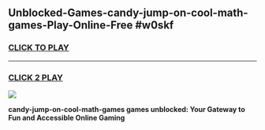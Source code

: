
## Unblocked-Games-candy-jump-on-cool-math-games-Play-Online-Free #w0skf
<h3>
<a href="https://us.freeplayer.one?title=candy-jump-on-cool-math-games&ref=10M">CLICK TO PLAY</a></h3>
<hr>

<h3>
<a href="https://us.freeplayer.one?title=candy-jump-on-cool-math-games&ref=10M">CLICK 2 PLAY</a>
  
</h3>

<a href="https://us.freeplayer.one?title=candy-jump-on-cool-math-games&ref=10M"><img src="https://clearcache.store/games.png"></a>


**candy-jump-on-cool-math-games games unblocked: Your Gateway to Fun and Accessible Online Gaming**
